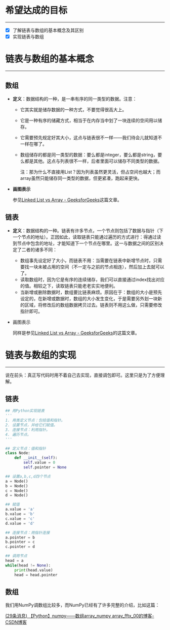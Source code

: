 # 希望达成的目标

***

*   [x] 了解链表与数组的基本概念及其区别
*   [x] 实现链表与数组

# 链表与数组的基本概念

***

## 数组

*   **定义**：数据结构的一种，是一串有序的同一类型的数据。注意：

    *   它其实就是储存数据的一种方式，不要觉得很高大上。
    *   它是一种有序的储藏方式，相当于在内存当中划了一块连续的空间用以储存。
    *   它需要预先规定好其大小，这点与链表很不一样——我们待会儿就知道不一样在哪了。
    *   数组储存的都是同一类型的数据：要么都是integer，要么都是string，要么都是其他。这点与列表很不一样，后者里面可以储存不同类型的数据。

        注：那为什么不直接用List？因为列表虽然更灵活，但占空间也越大；而array虽然只能储存同一类型的数据，但更紧凑，跑起来更快。

*   **画图表示**

    参见[Linked List vs Array - GeeksforGeeks](https://www.geeksforgeeks.org/linked-list-vs-array/)这篇文章。

## 链表

*   **定义**：数据结构的一种。链表有许多节点，一个节点则包括了数据与指针（下一个节点的地址）。正因如此，读取链表只能通过遍历的方式进行：得通过读到节点中包含的地址，才能知道下一个节点在哪里。这一与数据之间的区别决定了二者的诸多不同：

    *   数组事先设定好了大小，而链表不用：当需要在链表中新增节点时，只需要找一块未被占用的空间（不一定与之前的节点相连），然后加上去就可以了。
    *   读取数组时，因为它是有序的连续储存，我们可以直接通过index找出对应的值。相较之下，读取链表只能老老实实地便利。
    *   当新增或删除数据时，数组要比链表麻烦。原因在于：数组的大小是预先设定的，在新增或数据时，数组的大小发生变化，于是需要另外划一块新的区域，将修改后的数组数据拷贝过去。链表则不用这么做，只需要修改指针即可。
*   画图表示

    同样是参见[Linked List vs Array - GeeksforGeeks](https://www.geeksforgeeks.org/linked-list-vs-array/)的这篇文章。

# 链表与数组的实现

***

说在前头：真正写代码时用不着自己去实现，直接调包即可。这里只是为了方便理解。

## 链表

```python
## 用Python实现链表
'''
1. 用类定义节点：包括值和指针。
2. 设置节点，并给它们赋值。
3. 连接节点：利用指针。
4. 遍历节点。
'''

## 定义节点：值和指针
class Node:
    def __init__(self):
        self.value = 0
        self.pointer = None

## 设置a,b,c,d四个节点
a = Node()
b = Node()
c = Node()
d = Node()

## 赋值
a.value = 'a'
b.value = 'b'
c.value = 'c'
d.value = 'd'

## 连接节点：用指针连接
a.pointer = b
b.pointer = c
c.pointer = d

## 调用节点
head = a
while(head != None):
    print(head.value)
    head = head.pointer
```

## 数组

我们用NumPy调数组比较多，而NumPy已经有了许多完整的介绍，比如这篇：

[(29条消息) 【Python】numpy——数组array\_numpy array\_fftx\_00的博客-CSDN博客](https://blog.csdn.net/fftx_00/article/details/122265623)
